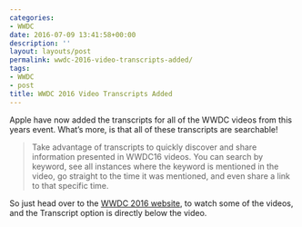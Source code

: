```yaml
---
categories:
- WWDC
date: 2016-07-09 13:41:58+00:00
description: ''
layout: layouts/post
permalink: wwdc-2016-video-transcripts-added/
tags:
- WWDC
- post
title: WWDC 2016 Video Transcripts Added
---
```


<div class="kg-card-markdown"><!-- link[https://developer.apple.com/news/?id=07082016a] --></p>
<p>Apple have now added the transcripts for all of the WWDC videos from this years event.  What&#8217;s more, is that all of these transcripts are searchable!</p>
<blockquote>
<p>Take advantage of transcripts to quickly discover and share information presented in WWDC16 videos. You can search by keyword, see all instances where the keyword is mentioned in the video, go straight to the time it was mentioned, and even share a link to that specific time.</p>
</blockquote>
<p>So just head over to the <a href="https://developer.apple.com/videos/wwdc2016/">WWDC 2016 website</a>, to watch some of the videos, and the Transcript option is directly below the video.</p>
</div>